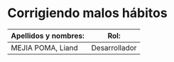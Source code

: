 # Corrigiendo malos hábitos
| Apellidos y nombres: | Rol: |
| ------------------|--- |
| MEJIA POMA, Liand | Desarrollador|
